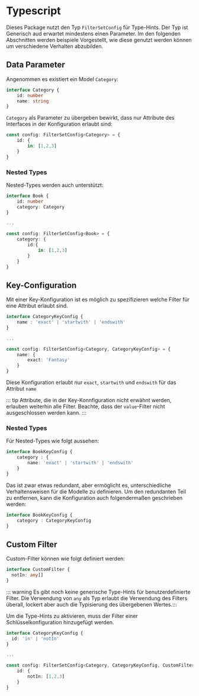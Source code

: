 # Typescript

Dieses Package nutzt den Typ `FilterSetConfig` für Type-Hints.
Der Typ ist Generisch aud erwartet mindestens einen Parameter.
Im den folgenden Abschnitten werden beispiele Vorgestellt, wie diese genutzt werden können um verschiedene Verhalten abzubilden.


## Data Parameter
Angenommen es existiert ein Model `Category`:
``` ts
interface Category {
    id: number
    name: string
}
```
`Category` als Parameter zu übergeben bewirkt, dass nur Attribute des Interfaces in der Konfiguration erlaubt sind:
``` ts
const config: FilterSetConfig<Category> = {
    id: { 
        in: [1,2,3]
    }
}
```

### Nested Types
Nested-Types werden auch unterstützt:
``` ts
interface Book {
    id: number
    category: Category
}

...

const config: FilterSetConfig<Book> = {
    category: { 
        id:{
            in: [1,2,3]
        }
    }
}
```

## Key-Configuration
Mit einer Key-Konfiguration ist es möglich zu spezifizieren welche Filter für eine Attribut erlaubt sind.
``` ts
interface CategoryKeyConfig {
    name : 'exact' | 'startwith' | 'endswith'
}

...

const config: FilterSetConfig<Category, CategoryKeyConfig> = {
    name: { 
        exact: 'Fantasy'
    }
}
```
Diese Konfiguration erlaubt nur  `exact`, `startwith` und `endswith` für das Attribut `name`

::: tip
Attribute, die in der Key-Konnfiguration nicht erwähnt werden, erlauben weiterhin alle Filter.
Beachte, dass der `value`-Filter nicht ausgeschlossen werden kann.
:::

### Nested Types

Für Nested-Types wie folgt aussehen:
``` ts
interface BookKeyConfig {
    category : {
        name: 'exact' | 'startwith' | 'endswith'
    }
}
```
Das ist zwar etwas redundant, aber ermöglicht es, unterschiedliche Verhaltensweisen für die Modelle zu definieren.
Um den redundanten Teil zu entfernen, kann die Konfiguration auch folgendermaßen geschrieben werden:
``` ts
interface BookKeyConfig {
    category : CategoryKeyConfig
}
```

## Custom Filter
Custom-Filter können wie folgt definiert werden:
``` ts
interface CustomFilter {
  notIn: any[]
}
```
::: warning
Es gibt noch keine generische Type-Hints für benutzerdefinierte Filter.
Die Verwendung von `any` als Typ erlaubt die Verwendung des Filters überall, lockert aber auch die Typisierung des übergebenen Wertes.:::

Um die Type-Hints zu aktivieren, muss der Filter einer Schlüsselkonfiguration hinzugefügt werden.
``` ts
interface CategoryKeyConfig {
  id: 'in' | 'notIn'
}

...

const config: FilterSetConfig<Category, CategoryKeyConfig, CustomFilter> = {
    id: { 
        notIn: [1,2,3]
    }
}
```
